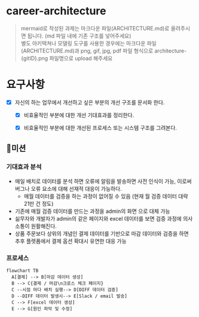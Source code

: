 # career-architecture
> mermaid로 작성된 과제는 마크다운 파일(ARCHITECTURE.md)로 올려주시면 됩니다. (md 파일 내에 기존 구조를 넣어주세요) <br>
> 별도 아키택쳐나 모델링 도구를 사용한 경우에는 마크다운 파일(ARCHITECTURE.md)과 png, gif, jpg, pdf 파일 형식으로 architecture-{gitID}.png 파일명으로 upload 해주세요
# 요구사항
- [x] 자신의 하는 업무에서 개선하고 싶은 부분의 개선 구조를 문서화 한다.
    - [x] 비효율적인 부분에 대한 개선 기대효과를 정리한다.
    - [x] 비효율적인 부분에 대한 개선된 프로세스 또는 시스템 구조를 그려본다.




## 🚀미션
### 기대효과 분석
- 매일 배치로 데이터를 분석 하면 오류에 알림을 발송하면 사전 인식이 가능, 이로써 버그나 오류 요소에 대해 선재적 대응이 가능하다.
  - 매월 데이터를 검증을 하는 과정이 없어질 수 있음 (현재 월 검증 데이터 대략 21만 건 정도)
- 기존에 매월 검증 데이터를 만드는 과정을 admin의 화면 으로 대체 가능
- 싦무자와 개발자가 admin의 같은 페이지와 excel 데이터를 보면 검증 과정에 의사소통이 원활해진다.
- 상품 주문보다 상위의 개념인 결제 데이터를 기반으로 마감 데이터와 검증을 하면 추후 플렛폼에서 결제 옵션 확대시 유연한 대응 가능

### 프로세스
```mermaid
flowchart TB
  A[결제] --> B[마감 데이터 생성]
  B --> C{결제 / 마감\n크로스 체크 페이지}
  C --시점 마다 배치 실행--> D[DIFF 데이터 검증]
  D --DIFF 데이터 발생시--> E[Slack / email 발송]
  C --> F[excel 데이터 생성]
  E --> G[원인 파악 및 수정]
```


